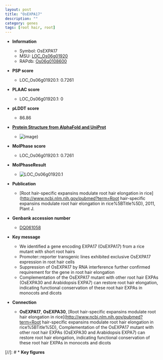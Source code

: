 ```yaml
---
layout: post
title: "OsEXPA17"
description: ""
category: genes
tags: [root hair, root]
---
```


* **Information**  
    + Symbol: OsEXPA17  
    + MSU: [LOC_Os06g01920](http://rice.plantbiology.msu.edu/cgi-bin/ORF_infopage.cgi?orf=LOC_Os06g01920)  
    + RAPdb: [Os06g0108600](http://rapdb.dna.affrc.go.jp/viewer/gbrowse_details/irgsp1?name=Os06g0108600)  

* **PSP score**  
    + LOC_Os06g01920.1: 0.7261 

* **PLAAC score**  
    + LOC_Os06g01920.1: 0 

* **pLDDT score**
    + 86.86

* **[Protein Structure from AlphaFold and UniProt](https://www.uniprot.org/uniprotkb/Q4PR49/entry#structure)**
    + ![image](https://ricepsp.github.io/images/Q4/AF-Q4PR49-F1.png))

* **MolPhase score**
    + LOC_Os06g01920.1: 0.7261

* **MolPhaseResult**
    + ![LOC_Os06g01920.1](https://ricepsp.github.io/pictures/LOC_Os06g/LOC_Os06g01920.1.png)

* **Publication**  
    + [Root hair-specific expansins modulate root hair elongation in rice](http://www.ncbi.nlm.nih.gov/pubmed?term=Root hair-specific expansins modulate root hair elongation in rice%5BTitle%5D), 2011, Plant J.

* **Genbank accession number**  
    + [DQ061058](http://www.ncbi.nlm.nih.gov/nuccore/DQ061058)

* **Key message**  
    + We identified a gene encoding EXPA17 (OsEXPA17) from a rice mutant with short root hairs
    + Promoter::reporter transgenic lines exhibited exclusive OsEXPA17 expression in root hair cells
    + Suppression of OsEXPA17 by RNA interference further confirmed requirement for the gene in root hair elongation
    + Complementation of the OsEXPA17 mutant with other root hair EXPAs (OsEXPA30 and Arabidopsis EXPA7) can restore root hair elongation, indicating functional conservation of these root hair EXPAs in monocots and dicots

* **Connection**  
    + __OsEXPA17__, __OsEXPA30__, [Root hair-specific expansins modulate root hair elongation in rice](http://www.ncbi.nlm.nih.gov/pubmed?term=Root hair-specific expansins modulate root hair elongation in rice%5BTitle%5D), Complementation of the OsEXPA17 mutant with other root hair EXPAs (OsEXPA30 and Arabidopsis EXPA7) can restore root hair elongation, indicating functional conservation of these root hair EXPAs in monocots and dicots

[//]: # * **Key figures**  


